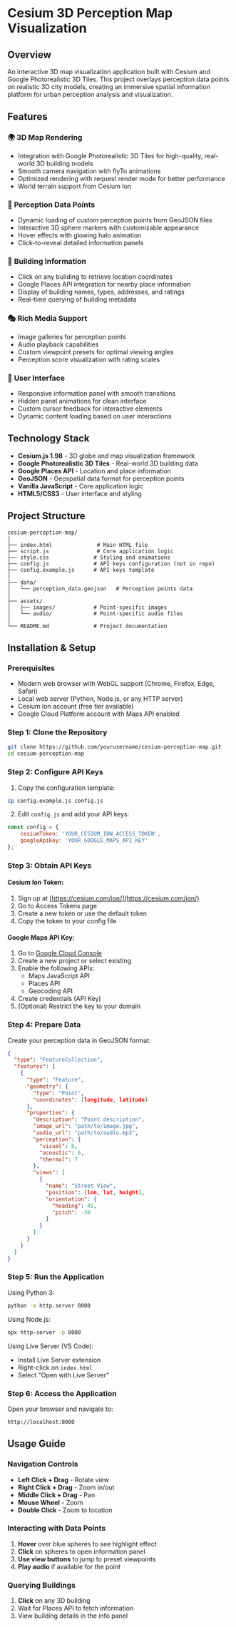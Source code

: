 # Cesium 3D Perception Map Visualization

## Overview

An interactive 3D map visualization application built with Cesium and Google Photorealistic 3D Tiles. This project overlays perception data points on realistic 3D city models, creating an immersive spatial information platform for urban perception analysis and visualization.

## Features

### 🌍 **3D Map Rendering**
- Integration with Google Photorealistic 3D Tiles for high-quality, real-world 3D building models
- Smooth camera navigation with flyTo animations
- Optimized rendering with request render mode for better performance
- World terrain support from Cesium Ion

### 📍 **Perception Data Points**
- Dynamic loading of custom perception points from GeoJSON files
- Interactive 3D sphere markers with customizable appearance
- Hover effects with glowing halo animation
- Click-to-reveal detailed information panels

### 🏢 **Building Information**
- Click on any building to retrieve location coordinates
- Google Places API integration for nearby place information
- Display of building names, types, addresses, and ratings
- Real-time querying of building metadata

### 🎭 **Rich Media Support**
- Image galleries for perception points
- Audio playback capabilities
- Custom viewpoint presets for optimal viewing angles
- Perception score visualization with rating scales

### 🎨 **User Interface**
- Responsive information panel with smooth transitions
- Hidden panel animations for clean interface
- Custom cursor feedback for interactive elements
- Dynamic content loading based on user interactions

## Technology Stack

- **Cesium.js 1.98** - 3D globe and map visualization framework
- **Google Photorealistic 3D Tiles** - Real-world 3D building data
- **Google Places API** - Location and place information
- **GeoJSON** - Geospatial data format for perception points
- **Vanilla JavaScript** - Core application logic
- **HTML5/CSS3** - User interface and styling

## Project Structure

```
cesium-perception-map/
│
├── index.html              # Main HTML file
├── script.js               # Core application logic
├── style.css              # Styling and animations
├── config.js              # API keys configuration (not in repo)
├── config.example.js      # API keys template
│
├── data/
│   └── perception_data.geojson   # Perception points data
│
├── assets/
│   ├── images/            # Point-specific images
│   └── audio/             # Point-specific audio files
│
└── README.md              # Project documentation
```

## Installation & Setup

### Prerequisites
- Modern web browser with WebGL support (Chrome, Firefox, Edge, Safari)
- Local web server (Python, Node.js, or any HTTP server)
- Cesium Ion account (free tier available)
- Google Cloud Platform account with Maps API enabled

### Step 1: Clone the Repository
```bash
git clone https://github.com/yourusername/cesium-perception-map.git
cd cesium-perception-map
```

### Step 2: Configure API Keys
1. Copy the configuration template:
```bash
cp config.example.js config.js
```

2. Edit `config.js` and add your API keys:
```javascript
const config = {
    cesiumToken: 'YOUR_CESIUM_ION_ACCESS_TOKEN',
    googleApiKey: 'YOUR_GOOGLE_MAPS_API_KEY'
};
```

### Step 3: Obtain API Keys

#### Cesium Ion Token:
1. Sign up at [https://cesium.com/ion/](https://cesium.com/ion/)
2. Go to Access Tokens page
3. Create a new token or use the default token
4. Copy the token to your config file

#### Google Maps API Key:
1. Go to [Google Cloud Console](https://console.cloud.google.com/)
2. Create a new project or select existing
3. Enable the following APIs:
   - Maps JavaScript API
   - Places API
   - Geocoding API
4. Create credentials (API Key)
5. (Optional) Restrict the key to your domain

### Step 4: Prepare Data

Create your perception data in GeoJSON format:
```json
{
  "type": "FeatureCollection",
  "features": [
    {
      "type": "Feature",
      "geometry": {
        "type": "Point",
        "coordinates": [longitude, latitude]
      },
      "properties": {
        "description": "Point description",
        "image_url": "path/to/image.jpg",
        "audio_url": "path/to/audio.mp3",
        "perception": {
          "visual": 8,
          "acoustic": 6,
          "thermal": 7
        },
        "views": [
          {
            "name": "Street View",
            "position": [lon, lat, height],
            "orientation": {
              "heading": 45,
              "pitch": -30
            }
          }
        ]
      }
    }
  ]
}
```

### Step 5: Run the Application

Using Python 3:
```bash
python -m http.server 8000
```

Using Node.js:
```bash
npx http-server -p 8000
```

Using Live Server (VS Code):
- Install Live Server extension
- Right-click on `index.html`
- Select "Open with Live Server"

### Step 6: Access the Application
Open your browser and navigate to:
```
http://localhost:8000
```

## Usage Guide

### Navigation Controls
- **Left Click + Drag** - Rotate view
- **Right Click + Drag** - Zoom in/out
- **Middle Click + Drag** - Pan
- **Mouse Wheel** - Zoom
- **Double Click** - Zoom to location

### Interacting with Data Points
1. **Hover** over blue spheres to see highlight effect
2. **Click** on spheres to open information panel
3. **Use view buttons** to jump to preset viewpoints
4. **Play audio** if available for the point

### Querying Buildings
1. **Click** on any 3D building
2. Wait for Places API to fetch information
3. View building details in the info panel